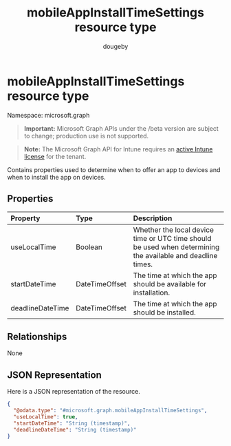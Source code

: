 ﻿---
title: "mobileAppInstallTimeSettings resource type"
description: "Contains properties used to determine when to offer an app to devices and when to install the app on devices."
author: "dougeby"
localization_priority: Normal
ms.prod: "intune"
doc_type: resourcePageType
---

# mobileAppInstallTimeSettings resource type

Namespace: microsoft.graph

> **Important:** Microsoft Graph APIs under the /beta version are subject to change; production use is not supported.

> **Note:** The Microsoft Graph API for Intune requires an [active Intune license](https://go.microsoft.com/fwlink/?linkid=839381) for the tenant.

Contains properties used to determine when to offer an app to devices and when to install the app on devices.

## Properties

| Property         | Type           | Description                                                                                                 |
| :--------------- | :------------- | :---------------------------------------------------------------------------------------------------------- |
| useLocalTime     | Boolean        | Whether the local device time or UTC time should be used when determining the available and deadline times. |
| startDateTime    | DateTimeOffset | The time at which the app should be available for installation.                                             |
| deadlineDateTime | DateTimeOffset | The time at which the app should be installed.                                                              |

## Relationships

None

## JSON Representation

Here is a JSON representation of the resource.

<!-- {
  "blockType": "resource",
  "@odata.type": "microsoft.graph.mobileAppInstallTimeSettings"
}
-->

```json
{
  "@odata.type": "#microsoft.graph.mobileAppInstallTimeSettings",
  "useLocalTime": true,
  "startDateTime": "String (timestamp)",
  "deadlineDateTime": "String (timestamp)"
}
```
